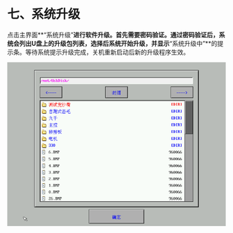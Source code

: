 # 七、系统升级

点击主界面**“系统升级”**进行软件升级。首先需要密码验证。通过密码验证后，系统会列出U盘上的升级包列表，选择后系统开始升级，并显示**“系统升级中”**的提示条。等待系统提示升级完成，关机重新启动后新的升级程序生效。

![](../.gitbook/assets/7.1.png)

